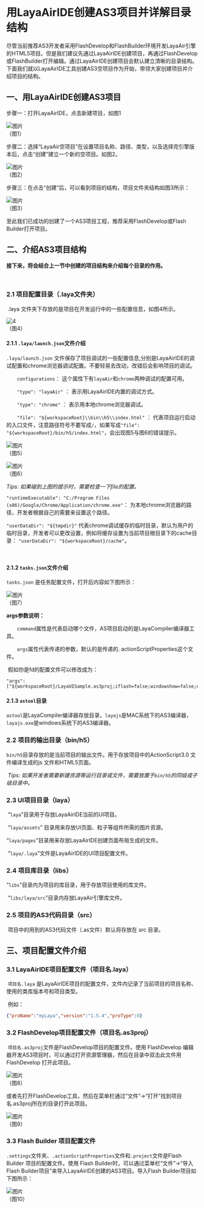 # 用LayaAirIDE创建AS3项目并详解目录结构

​    尽管当前推荐AS3开发者采用FlashDevelop和FlashBuilder环境开发LayaAir引擎的HTML5项目。但是我们建议先通过LayaAirIDE创建项目，再通过FlashDevelop或FlashBuilder打开编辑。通过LayaAirIDE创建项目会默认建立清晰的目录结构。下面我们就以LayaAirIDE工具创建AS3空项目作为开始，带领大家创建项目并介绍项目的结构。



## **一、用LayaAirIDE创建AS3项目**

步骤一：打开LayaAirIDE，点击新建项目，如图1

![图片](img/1.jpg)   <br />（图1）



步骤二：选择“LayaAir空项目”在设置项目名称、路径、类型，以及选择完引擎版本后，点击“创建”建立一个新的空项目。如图2。

![图片](img/2.jpg) <br /> （图2）



步骤三：在点击“创建”后，可以看到项目的结构，项目文件夹结构如图3所示：

![图片](img/3.png)  <br />（图3）



至此我们已成功的创建了一个AS3项目工程，推荐采用FlashDevelop或Flash Builder打开项目。





## **二、介绍AS3项目结构**

**接下来，将会结合上一节中创建的项目结构来介绍每个目录的作用。**

​    

### 2.1 项目配置目录（.laya文件夹）

​    .laya 文件夹下存放的是项目在开发运行中的一些配置信息，如图4所示。

![4](img/4.jpg)<br />
（图4）



#### 2.1.1  `.laya/launch.json`文件介绍 

 `.laya/launch.json` 文件保存了项目调试的一些配置信息,分别是LayaAirIDE的调试配置和chrome浏览器调试配置。不要轻易去改动，改错后会影响项目的调试。

　　`configurations`： 这个属性下有`layaAir`和`chrome`两种调试的配置可用。

　　`"type": "layaAir"` ： 表示用LayaAirIDE内置的调试方式。

　　`"type": "chrome"`   ： 表示用本地chrome浏览器调试。

　　`"file": "${workspaceRoot}\\bin\\h5\\index.html"` ： 代表项目运行启动的入口文件，注意路径符号不要写成`/`，如果写成`"file": "${workspaceRoot}/bin/h5/index.html"`，会出现图5与图6的错误提示。<br />

![图片](img/5.png) <br />（图5）

![图片](img/6.png) <br />（图6）

*Tips: 如果碰到上图的提示时，需要检查一下file的配置。*

`"runtimeExecutable": "C:/Program Files (x86)/Google/Chrome/Application/chrome.exe"`： 为本地chrome浏览器的路径，开发者根据自己的需要来设置这个路径。

`"userDataDir": "${tmpdir}"` 代表chrome调试缓存的临时目录，默认为用户的临时目录，开发者可以更改设置，例如将缓存设置为当前项目根目录下的cache目录： `"userDataDir": "${workspaceRoot}/cache"`。

​	

#### 2.1.2 `tasks.json`文件介绍 

`tasks.json` 是任务配置文件，打开后内容如下图所示：

![图片](img/7.jpg)<br />（图7）

**args参数说明：**

　　`command`属性是代表启动哪个文件，AS项目启动的是LayaCompiler编译器工具。

　　`args`属性代表传递的参数，默认的是传递的. actionScriptProperties这个文件。

​	假如你是fd的配置文件可以修改成为：

```
"args": ["${workspaceRoot}/LayaUISample.as3proj;iflash=false;windowshow=false;chromerun=false"];
```

#### 2.1.3  `astool`目录

​	`astool`是LayaCompiler编译器存放目录，`layajs`是MAC系统下的AS3编译器，`layajs.exe`是windows系统下的AS3编译器。



### 2.2 项目的输出目录（bin/h5）

​    `bin/h5`目录存放的是当前项目的输出文件。用于存放项目中的ActionScript3.0 文件编译生成的js 文件和HTML5页面。

​    *Tips: 如果开发者需要新建资源等运行目录或文件，需要放置于`bin/h5`的同级或子级目录中。*

 

### 2.3 UI项目目录（laya）

​    “`laya`”目录用于存放LayaAirIDE当前的UI项目。

​    “`laya/assets`” 目录用来存放UI页面、粒子等组件所需的图片资源。

​    “`laya/pages`”目录用来存放LayaAirIDE创建页面布局生成的文件。

​    “`laya/.laya`”文件是LayaAirIDE的UI项目配置文件。

 

### 2.4 项目库目录（libs）

​    “`libs`”目录内为项目的库目录，用于存放项目使用的库文件。

​    “`libs/laya/src`”目录内存放LayaAir引擎库文件。



### 2.5 项目的AS3代码目录（src）

​    项目中的用到的AS3代码文件（.as文件）默认将存放在 src 目录。







## 三、项目配置文件介绍

### 3.1 LayaAirIDE项目配置文件（项目名.laya）

​    `项目名.laya` 是LayaAirIDE项目的配置文件，文件内记录了当前项目的项目名称、使用的类库版本号和项目类型。

​    例如：

```json
{"proName":"myLaya","version":"1.5.4","proType":0}
```



### **3.2 FlashDevelop项目配置文件（项目名.as3proj）**

​    `项目名.as3proj`文件是FlashDevelop项目的配置文件。使用 FlashDevelop 编辑器开发AS3项目时，可以通过打开资源管理器，然后在目录中双击此文件用FlashDevelop 打开此项目。

![图片](img/8.png) <br /> （图8）

或者先打开FlashDevelop工具，然后在菜单栏通过“文件”->“打开”找到项目名.as3proj所在的目录打开此项目。

![图片](img/9.png)<br />（图9）



### **3.3 Flash Builder 项目配置文件**

​    `.settings`文件夹、`.actionScriptProperties`文件和`.project`文件是Flash Builder 项目的配置文件。使用 Flash Builder时，可以通过菜单栏“文件”->“导入Flash Builder项目”来导入LayaAirIDE创建的AS3项目。导入Flash Builder项目如下图所示：

 ![图片](img/10.png)<br /> （图10）

 